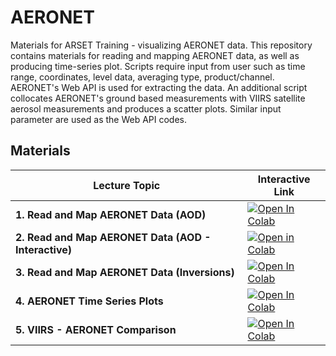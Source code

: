 # AERONET

Materials for ARSET Training - visualizing AERONET data. This repository contains materials for reading and mapping AERONET data, as well as producing time-series plot. Scripts require input from user such as time range, coordinates, level data, averaging type, product/channel. AERONET's Web API is used for extracting the data. An additional script collocates AERONET's ground based measurements with VIIRS satellite aerosol measurements and produces a scatter plots. Similar input parameter are used as the Web API codes.

## Materials

| Lecture Topic               | Interactive Link                                                                                           |
|-----------------------------|------------------------------------------------------------------------------------------------------------|
| **1. Read and Map AERONET Data (AOD)** | [![Open In Colab](https://colab.research.google.com/assets/colab-badge.svg)](https://colab.research.google.com/drive/1137sHLtyfV8Y9n3M97nJEjMjn8Xi7oDC) |
| **2. Read and Map AERONET Data (AOD - Interactive)** | [![Open in Colab](https://colab.research.google.com/assets/colab-badge.svg)](https://colab.research.google.com/drive/1K2K3Si00LO1_HXaPvr6hzDqXjSowA9ZZ) |
| **3. Read and Map AERONET Data (Inversions)** | [![Open In Colab](https://colab.research.google.com/assets/colab-badge.svg)](https://colab.research.google.com/drive/1Q7Aoh39t4iRIcTae1rcST9NXjxDVDCgM) |
| **4. AERONET Time Series Plots** | [![Open In Colab](https://colab.research.google.com/assets/colab-badge.svg)](https://colab.research.google.com/drive/13V4WAnA6dhQR1o2pHXZA0Wm2-H5Xk498) |
| **5. VIIRS - AERONET Comparison** | [![Open In Colab](https://colab.research.google.com/assets/colab-badge.svg)](https://colab.research.google.com/drive/13rh2XIf2LqKm_VHcBcqeCxMGzhuxCm_M#scrollTo=cXtxOJN-ob8S) |

